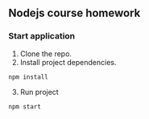 ## Nodejs course homework

### Start application

1. Clone the repo.
2. Install project dependencies.
```
npm install
```
3. Run project
```
npm start
```